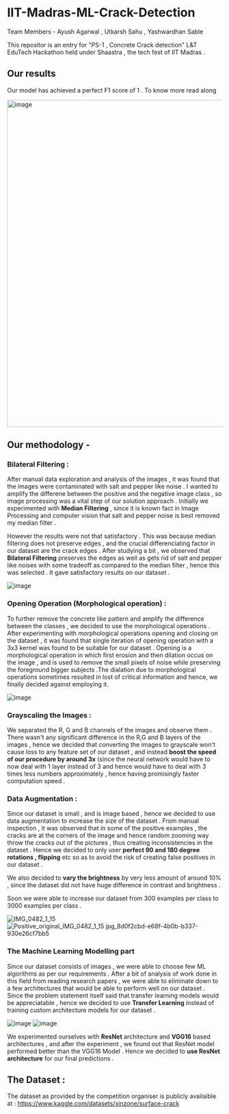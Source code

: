 # IIT-Madras-ML-Crack-Detection

Team Members - Ayush Agarwal , Utkarsh Sahu , Yashwardhan Sable 

This repositor is an entry for "PS-1 , Concrete Crack detection"  L&T EduTech Hackathon held under Shaastra , the tech fest of IIT Madras .

## Our results 

Our model has achieved a perfect F1 score of 1 . To know more read along 

<img width="764" alt="image" src="https://user-images.githubusercontent.com/75925792/213254881-30ef6b02-49de-4984-b0f2-3bcc3bb59225.png">


## Our methodology - 

### Bilateral Filtering : 
After manual data exploration and analysis of the images , it was found that the images were contaminated with salt and pepper like noise . I wanted to amplify the differene between the positive and the negative image class , so image processing was a vital step of our solution approach . Initially we experimented with __Median Filtering__ , since it is known fact in Image Processing and computer vision that salt and pepper noise is best removed my median filter . 

However the results were not that satisfactory . This was because median filtering does not preserve edges , and the crucial differenciating factor in our dataset are the crack edges . After studying a bit , we observed that __Bilateral Filtering__ preserves the edges as well as gets rid of salt and pepper like noises with some tradeoff as compared to the median filter , hence this was selected . It gave satisfactory results on our dataset . 

![image](https://user-images.githubusercontent.com/86561124/212848270-09c036ab-bb05-4093-a25d-fa4fb6ef8e11.png)


### Opening Operation (Morphological operation) : 

To further remove the concrete like pattern and amplify the difference between the classes , we decided to use the morphological operations . After experimenting with morphological operations opening and closing on the dataset , it was found that single iteration of opening operation with a 3x3 kernel was found to be suitable for our dataset . Opening is a morphological operation in which first erosion and then dilation occus on the image , and is used to remove the small pixels of noise while preserving the foreground bigger subjects .The dialation due to morphological operations sometimes resulted in lost of critical information and hence, we finally decided against employing it.

![image](https://user-images.githubusercontent.com/86561124/212850087-8b97e31d-291a-4be3-aaa5-39f5a3569513.png)

### Grayscaling the Images :

We separated the R, G and B channels of the images and observe them . There wasn't any significant difference in the R,G and B layers of the images , hence we decided that converting the images to grayscale won't cause loss to any feature set of our dataset , and instead __boost the speed of our procedure by around 3x__ (since the neural network would have to now deal with 1 layer instead of 3 and hence would have to deal with 3 times less numbers approximately , hence having promisingly faster computation speed . 

### Data Augmentation :

Since our dataset is small , and is image based , hence we decided to use data augmentation to increase the size of the dataset . From manual inspection , it was observed that in some of the positive examples , the cracks are at the corners of the image and hence random zooming way throw the cracks out of the pictures , thus creating inconsistencies in the dataset . Hence we decided to only user __perfect 90 and 180 degree rotations , flipping__ etc so as to avoid the risk of creating false positives in our dataset . 

We also decided to __vary the brightness__ by very less amount of around 10% , since the dataset did not have huge difference in contrast and brightness . 

Soon we were able to increase our dataset from 300 examples per class to 3000 examples per class . 

![IMG_0482_1_15](https://user-images.githubusercontent.com/75925792/213257537-0a6eda35-6952-4e40-bf37-009c72108d84.jpg)
![Positive_original_IMG_0482_1_15 jpg_8d0f2cbd-e68f-4b0b-b337-930e26cf7bb5](https://user-images.githubusercontent.com/75925792/213257626-324827fb-e0ab-4d98-80a7-0d6f79b9f715.jpg)
 

### The Machine Learning Modelling part 

Since our dataset consists of images , we were able to choose few ML algorithms as per our requirements . After a bit of analysis of work done in this field from reading research papers , we were able to eliminate down to a few architectures that would be able to perform well on our dataset . Since the problem statement itself said that transfer learning models would be appreciatable , hence we decided to use __Transfer Learning__ instead of training custom architecture models for our dataset . 

![image](https://user-images.githubusercontent.com/86561124/212847014-ba8d53bb-3237-4005-9d4d-74619bf87133.png)
![image](https://user-images.githubusercontent.com/86561124/212847083-aeee27c1-64d3-4f33-a18a-2dbe2f7f15e8.png)



We experimented ourselves with __ResNet__ architecture and __VGG16__ based architectures , and after the experiment , we found out that ResNet model performed better than the VGG16 Model . Hence we decided to __use ResNet architecture__ for our final predictions . 

## The Dataset :

The dataset as provided by the competition organiser is publicly availaible at : https://www.kaggle.com/datasets/xinzone/surface-crack




